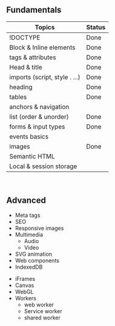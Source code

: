 ## Fundamentals

| Topics                        | Status |
| ----------------------------- | ------ |
| !DOCTYPE                      | Done   |
| Block & Inline elements       | Done   |
| tags & attributes             | Done   |
| Head & title                  | Done   |
| imports (script, style . ...) | Done   |
| heading                       | Done   |
| tables                        | Done   |
| anchors & navigation          |        |
| list (order & unorder)        | Done   |
| forms & input types           | Done   |
| events basics                 |        |
| images                        | Done   |
| Semantic HTML                 |        |
| Local & session storage       |        |

&nbsp;

## Advanced

- Meta tags
- SEO
- Responsive images
- Multimedia
  - Audio
  * Video
- SVG animation
- Web components
- IndexedDB

* iFrames
* Canvas
* WebGL
* Workers
  - web worker
  - Service worker
  * shared worker
